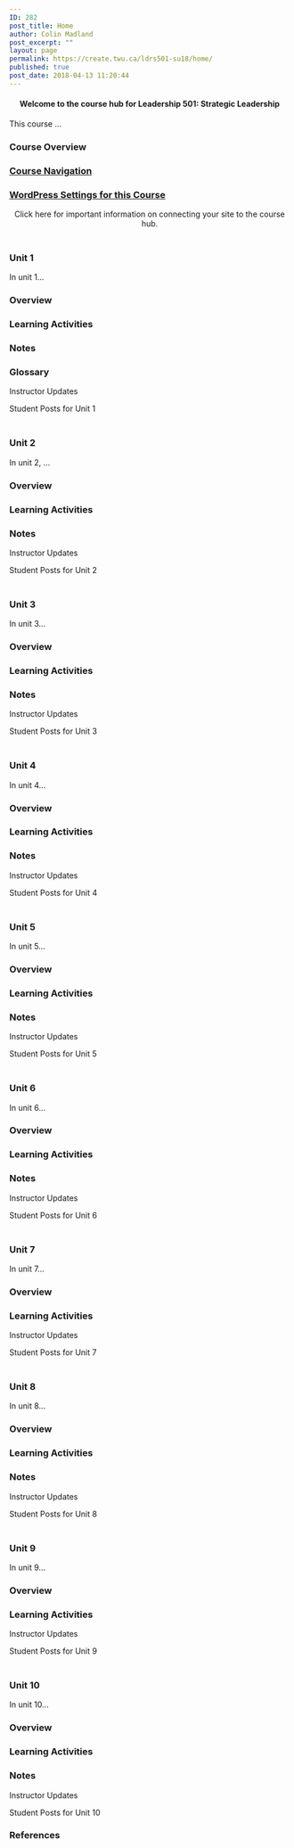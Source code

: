 ```yaml
---
ID: 282
post_title: Home
author: Colin Madland
post_excerpt: ""
layout: page
permalink: https://create.twu.ca/ldrs501-su18/home/
published: true
post_date: 2018-04-13 11:20:44
---
```

<!--themify_builder_static-->

<h4 style="text-align: center;">Welcome to the course hub for Leadership 501: Strategic Leadership</h4>

This course &#8230;

<h3>Course Overview</h3>

<a href="https://create.twu.ca/orientation/digital-skills/navigating-a-connected-course/" >

</a>

<h3><a href="https://create.twu.ca/orientation/digital-skills/navigating-a-connected-course/">Course Navigation</a></h3>

<a href="https://create.twu.ca/ldrs501-su18/wordpress-settings/" >

</a>

<h3><a href="https://create.twu.ca/ldrs501-su18/wordpress-settings/">WordPress Settings for this Course</a></h3>

<p style="text-align: center;">Click here for important information on connecting your site to the course hub.</p>

<h3><br/>Unit 1</h3>

In unit 1&#8230;

<h3>Overview</h3>

<h3>Learning Activities</h3>

<h3>Notes</h3>

<h3>Glossary</h3>

Instructor Updates

Student Posts for Unit 1

<h3><br/>Unit 2</h3>

In unit 2, &#8230;

<h3>Overview</h3>

<h3>Learning Activities</h3>

<h3>Notes</h3>

Instructor Updates

Student Posts for Unit 2

<h3><br/>Unit 3</h3>

In unit 3&#8230;

<h3>Overview</h3>

<h3>Learning Activities</h3>

<h3>Notes</h3>

Instructor Updates

Student Posts for Unit 3

<h3><br/>Unit 4</h3>

In unit 4&#8230;

<h3>Overview</h3>

<h3>Learning Activities</h3>

<h3>Notes</h3>

Instructor Updates

Student Posts for Unit 4

<h3><br/>Unit 5</h3>

In unit 5&#8230;

<h3>Overview</h3>

<h3>Learning Activities</h3>

<h3>Notes</h3>

Instructor Updates

Student Posts for Unit 5

<h3><br/>Unit 6</h3>

In unit 6&#8230;

<h3>Overview</h3>

<h3>Learning Activities</h3>

<h3>Notes</h3>

Instructor Updates

Student Posts for Unit 6

<h3><br/>Unit 7</h3>

In unit 7&#8230;

<h3>Overview</h3>

<h3>Learning Activities</h3>

Instructor Updates

Student Posts for Unit 7

<h3><br/>Unit 8</h3>

In unit 8&#8230;

<h3>Overview</h3>

<h3>Learning Activities</h3>

<h3>Notes</h3>

Instructor Updates

Student Posts for Unit 8

<h3><br/>Unit 9</h3>

In unit 9&#8230;

<h3>Overview</h3>

<h3>Learning Activities</h3>

Instructor Updates

Student Posts for Unit 9

<h3><br/>Unit 10</h3>

In unit 10&#8230;

<h3>Overview</h3>

<h3>Learning Activities</h3>

<h3>Notes</h3>

Instructor Updates

Student Posts for Unit 10

<h3>References</h3>

 

<!--/themify_builder_static-->